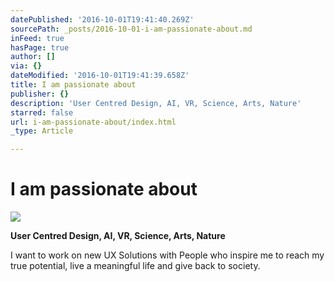 ```yaml
---
datePublished: '2016-10-01T19:41:40.269Z'
sourcePath: _posts/2016-10-01-i-am-passionate-about.md
inFeed: true
hasPage: true
author: []
via: {}
dateModified: '2016-10-01T19:41:39.658Z'
title: I am passionate about
publisher: {}
description: 'User Centred Design, AI, VR, Science, Arts, Nature'
starred: false
url: i-am-passionate-about/index.html
_type: Article

---
```

# I am passionate about
![](https://the-grid-user-content.s3-us-west-2.amazonaws.com/4adcca0e-df2b-4346-8ed0-49fcf7479e22.gif)

**User Centred Design, AI, VR, Science, Arts, Nature**

I want to work on new UX Solutions with People who inspire me to reach my true potential, live a meaningful life and give back to society.